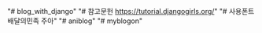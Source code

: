 "# blog_with_django" 
"# 참고문헌 https://tutorial.djangogirls.org/"
"# 사용폰트 배달의민족 주아"
"# aniblog" 
"# myblogon" 
